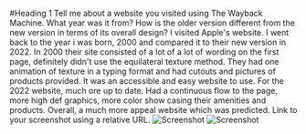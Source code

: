 #Heading 1
Tell me about a website you visited using The Wayback Machine. What year was it from? How is the older version different from the new version in terms of its overall design?
    I visited Apple's website. I went back to the year i was born, 2000 and compared it to their new version in 2022. In 2000 their site consisted of a lot of a lot of wording on the first page, definitely didn't use the equilateral texture method. They had one animation of texture in a typing format and had cutouts and pictures of products provided. It was an accessible and easy website to use. For the 2022 website, much ore up to date. Had a continuous flow to the page, more high def graphics, more color show casing their amenities and products. Overall, a much more appeal website which was predicted.
Link to your screenshot using a relative URL.
    ![Screenshot](./assignment-05-screenshot.png)
      ![Screenshot](./assignment-05-screenshot2.png)
